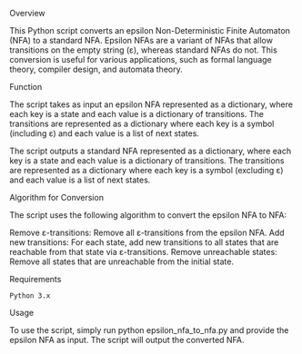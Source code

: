 Overview

 This Python script converts an epsilon Non-Deterministic Finite Automaton (NFA) to a standard NFA. Epsilon NFAs are a variant of NFAs that allow transitions on the empty string (ε), whereas standard NFAs do not.  This conversion is useful for various applications, such as formal language theory, compiler design, and automata theory.

Function

 The script takes as input an epsilon NFA represented as a dictionary, where each key is a state and each value is a dictionary of transitions. The transitions are represented as a dictionary where each key is a symbol (including ε) and each value is a list of next states.

The script outputs a standard NFA represented as a dictionary, where each key is a state and each value is a dictionary of transitions. The transitions are represented as a dictionary where each key is a symbol (excluding ε) and each value is a list of next states.

Algorithm for Conversion

 The script uses the following algorithm to convert the epsilon NFA to NFA:

 Remove ε-transitions: Remove all ε-transitions from the epsilon NFA.
 Add new transitions: For each state, add new transitions to all states that are reachable from that state via ε-transitions.
 Remove unreachable states: Remove all states that are unreachable from the initial state.
		
Requirements

	Python 3.x

Usage

 To use the script, simply run python epsilon_nfa_to_nfa.py and provide the epsilon NFA as input. The script will output the converted NFA.
